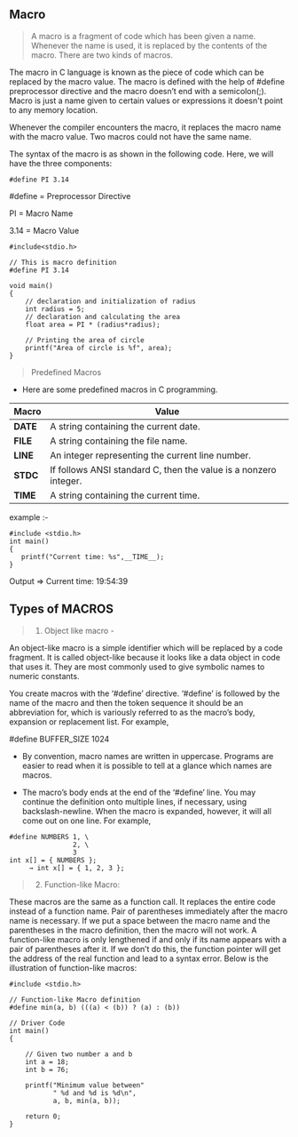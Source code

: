 ## Macro

> A macro is a fragment of code which has been given a name. Whenever the name is used, it is replaced by the contents of the macro. There are two kinds of macros.

The macro in C language is known as the piece of code which can be replaced by the macro value. The macro is defined with the help of #define preprocessor directive and the macro doesn’t end with a semicolon(;). Macro is just a name given to certain values or expressions it doesn't point to any memory location.

Whenever the compiler encounters the macro, it replaces the macro name with the macro value. Two macros could not have the same name.

The syntax of the macro is as shown in the following code. Here, we will have the three components:
```
#define PI 3.14
```
#define = Preprocessor Directive

PI = Macro Name

3.14 = Macro Value

```
#include<stdio.h>

// This is macro definition
#define PI 3.14

void main()
{
    // declaration and initialization of radius
    int radius = 5;
    // declaration and calculating the area
    float area = PI * (radius*radius); 
    
    // Printing the area of circle
    printf("Area of circle is %f", area);
}

```

> Predefined Macros

* Here are some predefined macros in C programming.

|Macro | Value|
|---|---|
|__DATE__	|A string containing the current date.|
|__FILE__	|A string containing the file name.|
|__LINE__	|An integer representing the current line number.|
|__STDC__	|If follows ANSI standard C, then the value is a nonzero integer.|
|__TIME__	|A string containing the current time.|


example :-
```
#include <stdio.h>
int main()
{
   printf("Current time: %s",__TIME__);   
}

```
Output => Current time: 19:54:39

## Types of MACROS

>1. Object like macro -

An object-like macro is a simple identifier which will be replaced by a code fragment. It is called object-like because it looks like a data object in code that uses it. They are most commonly used to give symbolic names to numeric constants.

You create macros with the ‘#define’ directive. ‘#define’ is followed by the name of the macro and then the token sequence it should be an abbreviation for, which is variously referred to as the macro’s body, expansion or replacement list. For example,

#define BUFFER_SIZE 1024

* By convention, macro names are written in uppercase. Programs are easier to read when it is possible to tell at a glance which names are macros.

* The macro’s body ends at the end of the ‘#define’ line. You may continue the definition onto multiple lines, if necessary, using backslash-newline. When the macro is expanded, however, it will all come out on one line. For example,
```
#define NUMBERS 1, \
                2, \
                3
int x[] = { NUMBERS };
     → int x[] = { 1, 2, 3 };
```

>2. Function-like Macro:

These macros are the same as a function call. It replaces the entire code instead of a function name. Pair of parentheses immediately after the macro name is necessary. If we put a space between the macro name and the parentheses in the macro definition, then the macro will not work. 
A function-like macro is only lengthened if and only if its name appears with a pair of parentheses after it. If we don’t do this, the function pointer will get the address of the real function and lead to a syntax error.
Below is the illustration of function-like macros:

```
#include <stdio.h>
 
// Function-like Macro definition
#define min(a, b) (((a) < (b)) ? (a) : (b))
 
// Driver Code
int main()
{
 
    // Given two number a and b
    int a = 18;
    int b = 76;
 
    printf("Minimum value between"
           " %d and %d is %d\n",
           a, b, min(a, b));
 
    return 0;
}
```

